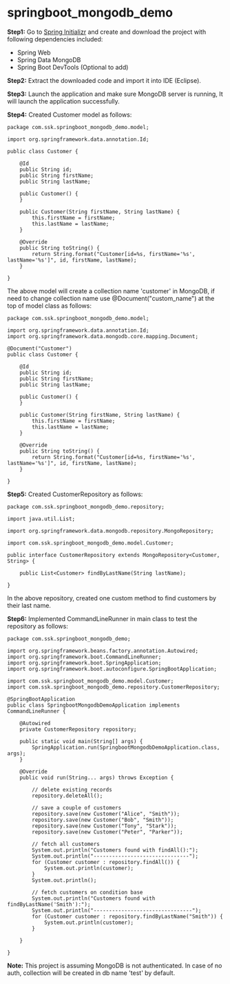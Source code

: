 # springboot_mongodb_demo


**Step1:** Go to [Spring Initializr](https://start.spring.io/) and create and download the project with following dependencies included: 
- Spring Web
- Spring Data MongoDB
- Spring Boot DevTools (Optional to add)


**Step2:** Extract the downloaded code and import it into IDE (Eclipse).


**Step3:** Launch the application and make sure MongoDB server is running, It will launch the application successfully.


**Step4:** Created Customer model as follows:

```
package com.ssk.springboot_mongodb_demo.model;

import org.springframework.data.annotation.Id;

public class Customer {

	@Id
	public String id;
	public String firstName;
	public String lastName;

	public Customer() {
	}

	public Customer(String firstName, String lastName) {
		this.firstName = firstName;
		this.lastName = lastName;
	}

	@Override
	public String toString() {
		return String.format("Customer[id=%s, firstName='%s', lastName='%s']", id, firstName, lastName);
	}

}
```

The above model will create a collection name 'customer' in MongoDB, if need to change collection name use @Document("custom_name") at the top of model class as follows:

```
package com.ssk.springboot_mongodb_demo.model;

import org.springframework.data.annotation.Id;
import org.springframework.data.mongodb.core.mapping.Document;

@Document("Customer")
public class Customer {

	@Id
	public String id;
	public String firstName;
	public String lastName;

	public Customer() {
	}

	public Customer(String firstName, String lastName) {
		this.firstName = firstName;
		this.lastName = lastName;
	}

	@Override
	public String toString() {
		return String.format("Customer[id=%s, firstName='%s', lastName='%s']", id, firstName, lastName);
	}

}
```


**Step5:** Created CustomerRepository as follows:

```
package com.ssk.springboot_mongodb_demo.repository;

import java.util.List;

import org.springframework.data.mongodb.repository.MongoRepository;

import com.ssk.springboot_mongodb_demo.model.Customer;

public interface CustomerRepository extends MongoRepository<Customer, String> {

	public List<Customer> findByLastName(String lastName);

}
```

In the above repository, created one custom method to find customers by their last name.


**Step6:** Implemented CommandLineRunner in main class to test the repository as follows:

```
package com.ssk.springboot_mongodb_demo;

import org.springframework.beans.factory.annotation.Autowired;
import org.springframework.boot.CommandLineRunner;
import org.springframework.boot.SpringApplication;
import org.springframework.boot.autoconfigure.SpringBootApplication;

import com.ssk.springboot_mongodb_demo.model.Customer;
import com.ssk.springboot_mongodb_demo.repository.CustomerRepository;

@SpringBootApplication
public class SpringbootMongodbDemoApplication implements CommandLineRunner {

	@Autowired
	private CustomerRepository repository;

	public static void main(String[] args) {
		SpringApplication.run(SpringbootMongodbDemoApplication.class, args);
	}

	@Override
	public void run(String... args) throws Exception {

		// delete existing records
		repository.deleteAll();

		// save a couple of customers
		repository.save(new Customer("Alice", "Smith"));
		repository.save(new Customer("Bob", "Smith"));
		repository.save(new Customer("Tony", "Stark"));
		repository.save(new Customer("Peter", "Parker"));

		// fetch all customers
		System.out.println("Customers found with findAll():");
		System.out.println("-------------------------------");
		for (Customer customer : repository.findAll()) {
			System.out.println(customer);
		}
		System.out.println();

		// fetch customers on condition base
		System.out.println("Customers found with findByLastName('Smith'):");
		System.out.println("--------------------------------");
		for (Customer customer : repository.findByLastName("Smith")) {
			System.out.println(customer);
		}

	}

}
```

**Note:** This project is assuming MongoDB is not authenticated. In case of no auth, collection will be created in db name 'test' by default.
 

